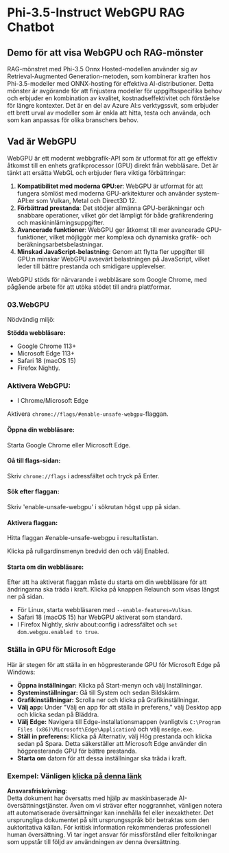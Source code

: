 # Phi-3.5-Instruct WebGPU RAG Chatbot

## Demo för att visa WebGPU och RAG-mönster

RAG-mönstret med Phi-3.5 Onnx Hosted-modellen använder sig av Retrieval-Augmented Generation-metoden, som kombinerar kraften hos Phi-3.5-modeller med ONNX-hosting för effektiva AI-distributioner. Detta mönster är avgörande för att finjustera modeller för uppgiftsspecifika behov och erbjuder en kombination av kvalitet, kostnadseffektivitet och förståelse för längre kontexter. Det är en del av Azure AI:s verktygssvit, som erbjuder ett brett urval av modeller som är enkla att hitta, testa och använda, och som kan anpassas för olika branschers behov.

## Vad är WebGPU
WebGPU är ett modernt webbgrafik-API som är utformat för att ge effektiv åtkomst till en enhets grafikprocessor (GPU) direkt från webbläsare. Det är tänkt att ersätta WebGL och erbjuder flera viktiga förbättringar:

1. **Kompatibilitet med moderna GPU:er**: WebGPU är utformat för att fungera sömlöst med moderna GPU-arkitekturer och använder system-API:er som Vulkan, Metal och Direct3D 12.
2. **Förbättrad prestanda**: Det stödjer allmänna GPU-beräkningar och snabbare operationer, vilket gör det lämpligt för både grafikrendering och maskininlärningsuppgifter.
3. **Avancerade funktioner**: WebGPU ger åtkomst till mer avancerade GPU-funktioner, vilket möjliggör mer komplexa och dynamiska grafik- och beräkningsarbetsbelastningar.
4. **Minskad JavaScript-belastning**: Genom att flytta fler uppgifter till GPU:n minskar WebGPU avsevärt belastningen på JavaScript, vilket leder till bättre prestanda och smidigare upplevelser.

WebGPU stöds för närvarande i webbläsare som Google Chrome, med pågående arbete för att utöka stödet till andra plattformar.

### 03.WebGPU
Nödvändig miljö:

**Stödda webbläsare:** 
- Google Chrome 113+
- Microsoft Edge 113+
- Safari 18 (macOS 15)
- Firefox Nightly.

### Aktivera WebGPU:

- I Chrome/Microsoft Edge 

Aktivera `chrome://flags/#enable-unsafe-webgpu`-flaggan.

#### Öppna din webbläsare:
Starta Google Chrome eller Microsoft Edge.

#### Gå till flags-sidan:
Skriv `chrome://flags` i adressfältet och tryck på Enter.

#### Sök efter flaggan:
Skriv 'enable-unsafe-webgpu' i sökrutan högst upp på sidan.

#### Aktivera flaggan:
Hitta flaggan #enable-unsafe-webgpu i resultatlistan.

Klicka på rullgardinsmenyn bredvid den och välj Enabled.

#### Starta om din webbläsare:

Efter att ha aktiverat flaggan måste du starta om din webbläsare för att ändringarna ska träda i kraft. Klicka på knappen Relaunch som visas längst ner på sidan.

- För Linux, starta webbläsaren med `--enable-features=Vulkan`.
- Safari 18 (macOS 15) har WebGPU aktiverat som standard.
- I Firefox Nightly, skriv about:config i adressfältet och `set dom.webgpu.enabled to true`.

### Ställa in GPU för Microsoft Edge 

Här är stegen för att ställa in en högpresterande GPU för Microsoft Edge på Windows:

- **Öppna inställningar:** Klicka på Start-menyn och välj Inställningar.
- **Systeminställningar:** Gå till System och sedan Bildskärm.
- **Grafikinställningar:** Scrolla ner och klicka på Grafikinställningar.
- **Välj app:** Under "Välj en app för att ställa in preferens," välj Desktop app och klicka sedan på Bläddra.
- **Välj Edge:** Navigera till Edge-installationsmappen (vanligtvis `C:\Program Files (x86)\Microsoft\Edge\Application`) och välj `msedge.exe`.
- **Ställ in preferens:** Klicka på Alternativ, välj Hög prestanda och klicka sedan på Spara.
Detta säkerställer att Microsoft Edge använder din högpresterande GPU för bättre prestanda. 
- **Starta om** datorn för att dessa inställningar ska träda i kraft.

### Exempel: Vänligen [klicka på denna länk](https://github.com/microsoft/aitour-exploring-cutting-edge-models/tree/main/src/02.ONNXRuntime/01.WebGPUChatRAG)

**Ansvarsfriskrivning**:  
Detta dokument har översatts med hjälp av maskinbaserade AI-översättningstjänster. Även om vi strävar efter noggrannhet, vänligen notera att automatiserade översättningar kan innehålla fel eller inexaktheter. Det ursprungliga dokumentet på sitt ursprungsspråk bör betraktas som den auktoritativa källan. För kritisk information rekommenderas professionell human översättning. Vi tar inget ansvar för missförstånd eller feltolkningar som uppstår till följd av användningen av denna översättning.